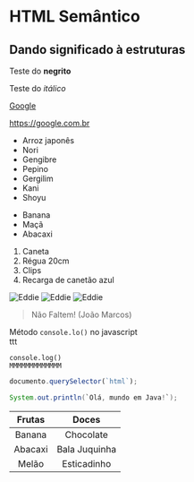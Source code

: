 # HTML Semântico
## Dando significado à estruturas
Teste do **negrito**

Teste do *itálico*

[Google](https://google.com/)

<https://google.com.br>

* Arroz japonês
* Nori
* Gengibre
* Pepino
* Gergilim
* Kani
* Shoyu

- Banana
- Maçã
- Abacaxi

1. Caneta
2. Régua 20cm
3. Clips
4. Recarga de canetão azul

![Eddie](https://pipz.com/static/images/blog/eddie.png) ![Eddie](https://pipz.com/static/images/blog/eddie.png) ![Eddie](https://pipz.com/static/images/blog/eddie.png)

> Não Faltem! 
> (João Marcos)


Método `console.lo()` no javascript <br>
ttt

`console.log()`<br>
`MMMMMMMMMMMMM`

```js
documento.querySelector(`html`);
```

~~~java
System.out.println(`Olá, mundo em Java!`);
~~~

Frutas | Doces
:---:|:---:
Banana | Chocolate
Abacaxi | Bala Juquinha
Melão | Esticadinho


